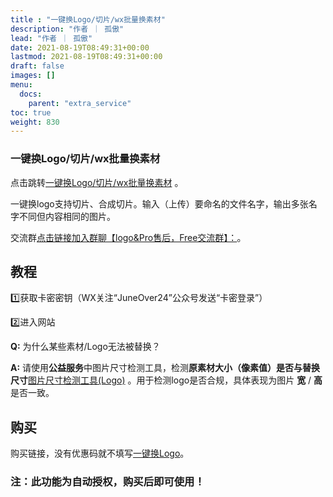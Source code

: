 ```yaml
---
title : "一键换Logo/切片/wx批量换素材"
description: "作者 ｜ 孤傲"
lead: "作者 ｜ 孤傲"
date: 2021-08-19T08:49:31+00:00
lastmod: 2021-08-19T08:49:31+00:00
draft: false 
images: []
menu:
  docs:
    parent: "extra_service"
toc: true
weight: 830
---
```


### 一键换Logo/切片/wx批量换素材

点击跳转[一键换Logo/切片/wx批量换素材](https://skin.gushao.club/docs/extra_service/SkinLogo) 。

一键换logo支持切片、合成切片。输入（上传）要命名的文件名字，输出多张名字不同但内容相同的图片。

交流群[点击链接加入群聊【logo&Pro售后，Free交流群】：](https://qm.qq.com/q/BrPUdXGm6Q)。

## 教程

1️⃣获取卡密密钥（WX关注“JuneOver24”公众号发送“卡密登录”）

2️⃣进入网站

**Q:** 为什么某些素材/Logo无法被替换？

**A:** 请使用**公益服务**中图片尺寸检测工具，检测**原素材大小（像素值）**是否与**替换尺寸**[图片尺寸检测工具(Logo)](https://skin.gushao.club/docs/public_service/LogoCheck/) 。用于检测logo是否合规，具体表现为图片 **宽** / **高** 是否一致。

## 购买

购买链接，没有优惠码就不填写[一键换Logo](https://shop.gushao.club/buy/20)。

### 注：此功能为自动授权，购买后即可使用！
